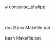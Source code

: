 <br># consense_phylipp </br>
<br></br>
<br>dos2Unix Makefile.bat </br>
<br>bash Makefile.bat </br>

